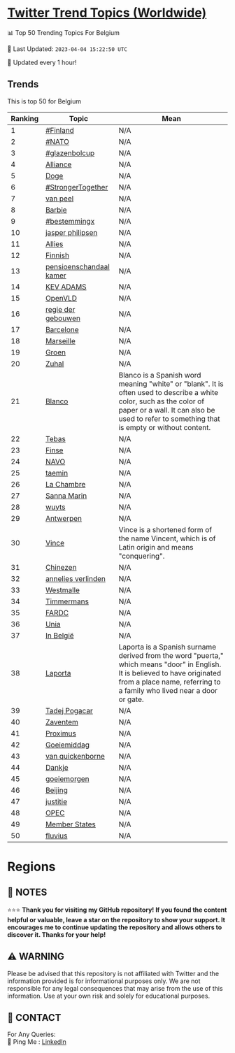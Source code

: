 [Twitter Trend Topics (Worldwide)](https://github.com/ErcinDedeoglu/Twitter-Trend-Topics)
==========


📊 Top 50 Trending Topics For Belgium

📆 Last Updated: `2023-04-04 15:22:50 UTC`

🔧 Updated every 1 hour!


## Trends

This is top 50 for Belgium

| Ranking | Topic | Mean |
| ------- | ------------ | ------------ |
| 1 | [#Finland](http://twitter.com/search?q=%23Finland) | N/A |
| 2 | [#NATO](http://twitter.com/search?q=%23NATO) | N/A |
| 3 | [#glazenbolcup](http://twitter.com/search?q=%23glazenbolcup) | N/A |
| 4 | [Alliance](http://twitter.com/search?q=Alliance) | N/A |
| 5 | [Doge](http://twitter.com/search?q=Doge) | N/A |
| 6 | [#StrongerTogether](http://twitter.com/search?q=%23StrongerTogether) | N/A |
| 7 | [van peel](http://twitter.com/search?q=van+peel) | N/A |
| 8 | [Barbie](http://twitter.com/search?q=Barbie) | N/A |
| 9 | [#bestemmingx](http://twitter.com/search?q=%23bestemmingx) | N/A |
| 10 | [jasper philipsen](http://twitter.com/search?q=jasper+philipsen) | N/A |
| 11 | [Allies](http://twitter.com/search?q=Allies) | N/A |
| 12 | [Finnish](http://twitter.com/search?q=Finnish) | N/A |
| 13 | [pensioenschandaal kamer](http://twitter.com/search?q=pensioenschandaal+kamer) | N/A |
| 14 | [KEV ADAMS](http://twitter.com/search?q=KEV+ADAMS) | N/A |
| 15 | [OpenVLD](http://twitter.com/search?q=OpenVLD) | N/A |
| 16 | [regie der gebouwen](http://twitter.com/search?q=regie+der+gebouwen) | N/A |
| 17 | [Barcelone](http://twitter.com/search?q=Barcelone) | N/A |
| 18 | [Marseille](http://twitter.com/search?q=Marseille) | N/A |
| 19 | [Groen](http://twitter.com/search?q=Groen) | N/A |
| 20 | [Zuhal](http://twitter.com/search?q=Zuhal) | N/A |
| 21 | [Blanco](http://twitter.com/search?q=Blanco) | Blanco is a Spanish word meaning "white" or "blank". It is often used to describe a white color, such as the color of paper or a wall. It can also be used to refer to something that is empty or without content. |
| 22 | [Tebas](http://twitter.com/search?q=Tebas) | N/A |
| 23 | [Finse](http://twitter.com/search?q=Finse) | N/A |
| 24 | [NAVO](http://twitter.com/search?q=NAVO) | N/A |
| 25 | [taemin](http://twitter.com/search?q=taemin) | N/A |
| 26 | [La Chambre](http://twitter.com/search?q=La+Chambre) | N/A |
| 27 | [Sanna Marin](http://twitter.com/search?q=Sanna+Marin) | N/A |
| 28 | [wuyts](http://twitter.com/search?q=wuyts) | N/A |
| 29 | [Antwerpen](http://twitter.com/search?q=Antwerpen) | N/A |
| 30 | [Vince](http://twitter.com/search?q=Vince) | Vince is a shortened form of the name Vincent, which is of Latin origin and means "conquering". |
| 31 | [Chinezen](http://twitter.com/search?q=Chinezen) | N/A |
| 32 | [annelies verlinden](http://twitter.com/search?q=annelies+verlinden) | N/A |
| 33 | [Westmalle](http://twitter.com/search?q=Westmalle) | N/A |
| 34 | [Timmermans](http://twitter.com/search?q=Timmermans) | N/A |
| 35 | [FARDC](http://twitter.com/search?q=FARDC) | N/A |
| 36 | [Unia](http://twitter.com/search?q=Unia) | N/A |
| 37 | [In België](http://twitter.com/search?q=In+Belgi%c3%ab) | N/A |
| 38 | [Laporta](http://twitter.com/search?q=Laporta) | Laporta is a Spanish surname derived from the word "puerta," which means "door" in English. It is believed to have originated from a place name, referring to a family who lived near a door or gate. |
| 39 | [Tadej Pogacar](http://twitter.com/search?q=Tadej+Pogacar) | N/A |
| 40 | [Zaventem](http://twitter.com/search?q=Zaventem) | N/A |
| 41 | [Proximus](http://twitter.com/search?q=Proximus) | N/A |
| 42 | [Goeiemiddag](http://twitter.com/search?q=Goeiemiddag) | N/A |
| 43 | [van quickenborne](http://twitter.com/search?q=van+quickenborne) | N/A |
| 44 | [Dankje](http://twitter.com/search?q=Dankje) | N/A |
| 45 | [goeiemorgen](http://twitter.com/search?q=goeiemorgen) | N/A |
| 46 | [Beijing](http://twitter.com/search?q=Beijing) | N/A |
| 47 | [justitie](http://twitter.com/search?q=justitie) | N/A |
| 48 | [OPEC](http://twitter.com/search?q=OPEC) | N/A |
| 49 | [Member States](http://twitter.com/search?q=Member+States) | N/A |
| 50 | [fluvius](http://twitter.com/search?q=fluvius) | N/A |



# Regions




## 📝 NOTES

⭐⭐⭐ **Thank you for visiting my GitHub repository! If you found the content helpful or valuable, leave a star on the repository to show your support. It encourages me to continue updating the repository and allows others to discover it. Thanks for your help!**


## ⚠️ WARNING

Please be advised that this repository is not affiliated with Twitter and the information provided is for informational purposes only. We are not responsible for any legal consequences that may arise from the use of this information. Use at your own risk and solely for educational purposes.


## 📨 CONTACT

 For Any Queries:  
            🏓 Ping Me : [LinkedIn](https://www.linkedin.com/in/ercindedeoglu/)
